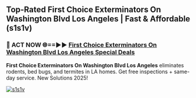 ## Top-Rated First Choice Exterminators On Washington Blvd Los Angeles | Fast & Affordable (s1s1v)

<h3>🐜 ACT NOW 🌐==►► <a href="https://tinyurl.com/2dysvsjj" rel="nofollow">First Choice Exterminators On Washington Blvd Los Angeles Special Deals</a></h3>

**First Choice Exterminators On Washington Blvd Los Angeles** eliminates rodents, bed bugs, and termites in LA homes. Get free inspections + same-day service. New Solutions 2025!

[![s1s1v](https://i.imgur.com/JCYaghj.jpeg)](https://tinyurl.com/2dysvsjj)